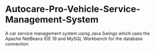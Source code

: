 # Autocare-Pro-Vehicle-Service-Management-System
A car service management system using Java Swings which uses the Apache NetBeans IDE 19 and MySQL Workbench for the database connection
